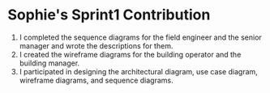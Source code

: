 # Sophie's Sprint1 Contribution

1. I completed the sequence diagrams for the field engineer and the senior manager and wrote the descriptions for them.
2. I created the wireframe diagrams for the building operator and the building manager.
3. I participated in designing the architectural diagram, use case diagram, wireframe diagrams, and sequence diagrams.
